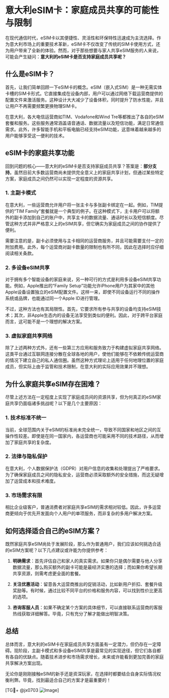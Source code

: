 # 意大利eSIM卡：家庭成员共享的可能性与限制

在现代通信时代，eSIM卡以其便捷性、灵活性和环保特性迅速成为主流选择。作为意大利市场上的重要技术革新，eSIM卡不仅改变了传统的SIM卡使用方式，还为用户带来了全新的体验。然而，对于那些想要与家人共享eSIM服务的人来说，可能会产生疑问：**意大利的eSIM卡是否支持家庭成员共享呢？**

## 什么是eSIM卡？

首先，让我们简单回顾一下eSIM卡的概念。eSIM（嵌入式SIM）是一种无需实体卡槽的SIM卡形式。它直接集成在设备内部，用户可以通过网络下载运营商提供的配置文件来激活服务。这种设计大大减少了设备体积，同时提升了防水性能，并且让用户不再需要频繁更换物理SIM卡。

在意大利，各大电信运营商如TIM、Vodafone和Wind Tre等都推出了各自的eSIM套餐和服务。这些服务通常涵盖语音通话、数据流量以及短信功能，满足日常通信需求。此外，许多智能手机和平板电脑已经支持eSIM功能，这意味着越来越多的用户能够享受这一便利的技术。

## eSIM卡的家庭共享功能

回到问题的核心——意大利的eSIM卡是否支持家庭成员共享？答案是：**部分支持**。虽然目前大多数运营商尚未提供完全意义上的家庭共享计划，但通过某些特定方案，家庭成员之间仍然可以实现一定程度的资源共享。

### 1. **主副卡模式**
在意大利，一些运营商允许用户将一张主卡与多张副卡绑定在一起。例如，TIM提供的“TIM Family”套餐就是一个典型的例子。在这种模式下，主卡用户可以将额外的副卡添加到自己的账户中，共享主卡的数据流量、通话时长以及短信额度。尽管这种方式并非严格意义上的eSIM共享，但它确实为家庭成员之间的协作提供了便利。

需要注意的是，副卡必须使用与主卡相同的运营商服务，并且可能需要支付一定的附加费用。此外，每个运营商对副卡数量的限制也有所不同，因此在选择时应仔细阅读相关条款。

### 2. **多设备eSIM共享**
对于拥有多个智能设备的家庭来说，另一种可行的方式是利用多设备eSIM共享功能。例如，Apple推出的“Family Setup”功能允许iPhone用户为其家中的其他Apple设备设置独立的eSIM配置文件。这样一来，即使不同设备运行不同的操作系统或品牌，也能通过同一个Apple ID进行管理。

不过，这种方法也有其局限性。首先，它要求所有参与共享的设备均支持eSIM技术；其次，非Apple生态内的设备无法享受到类似的便利。因此，对于跨平台家庭而言，这可能不是一个理想的解决方案。

### 3. **虚拟家庭共享网络**
除了上述两种方式外，还有一些第三方应用和服务致力于构建虚拟家庭共享网络。这类平台通过互联网连接分散在全球各地的用户，使他们能够在不依赖传统运营商的情况下建立自己的私人通信圈。虽然这种方式理论上适用于任何地理位置的家庭成员，但实际上由于监管和技术限制，在意大利的实际应用效果并不理想。

## 为什么家庭共享eSIM存在困难？

尽管上述方法在一定程度上实现了家庭成员间的资源共享，但为何真正的eSIM家庭共享仍面临诸多挑战呢？以下是几个主要原因：

### 1. **技术标准不统一**
当前，全球范围内关于eSIM的标准尚未完全统一，导致不同国家和地区之间的互操作性较差。即使是在同一国家内，各运营商也可能采用不同的技术路径，从而增加了家庭共享的复杂度。

### 2. **法律与隐私保护**
在意大利，个人数据保护法（GDPR）对用户信息的收集和处理提出了严格要求。为了确保家庭成员之间的隐私安全，运营商必须采取额外的安全措施，而这无疑增加了运营成本和技术难度。

### 3. **市场需求有限**
相比企业级客户，普通消费者对家庭共享eSIM的需求相对较低。因此，许多运营商更倾向于优先开发面向个人用户的单项服务，而非复杂的多用户解决方案。

## 如何选择适合自己的eSIM方案？

既然家庭共享eSIM尚处于发展阶段，那么作为普通用户，我们应该如何挑选合适的eSIM方案呢？以下几点建议或许能为你提供参考：

1. **明确需求**：首先评估自己和家人的真实需求。如果你只是偶尔需要与他人分享数据流量，那么购买额外的副卡可能是最经济实惠的选择；而如果你希望长期共享资源，则需考虑更全面的套餐。

2. **关注优惠活动**：留意各大运营商推出的促销活动，比如新用户折扣、套餐升级奖励等。有时候，通过比较不同平台的价格和服务内容，可以找到性价比更高的选项。

3. **咨询客服人员**：如果不确定某个方案的具体细节，可以直接联系运营商的客服热线获取详细解答。毕竟，只有充分了解才能做出明智决策。

## 总结

总体而言，意大利的eSIM卡在家庭成员共享方面虽有一定潜力，但仍存在一定障碍。现阶段，主副卡模式和多设备eSIM共享是最常见的实现途径，但它们各自都有各自的优缺点。随着技术进步和市场需求增长，未来或许能看到更加完善的家庭共享解决方案出现。

无论你是刚刚接触eSIM的新手还是资深玩家，在选择时都要结合自身实际情况权衡利弊。毕竟，找到最适合自己的方案才是最重要的！

[TG💪+ @jx0703 ![Image](https://github.com/user-attachments/assets/dbca1d08-cadb-493c-b0ec-ad6f7a83f270)]